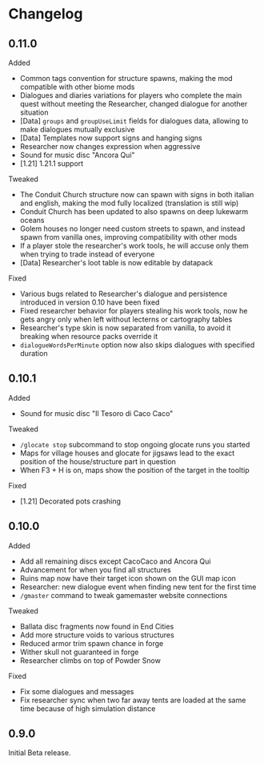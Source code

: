 # Changelog

## 0.11.0

Added
- Common tags convention for structure spawns, making the mod compatible with other biome mods
- Dialogues and diaries variations for players who complete the main quest without meeting the Researcher, changed dialogue for another situation
- [Data] `groups` and `groupUseLimit` fields for dialogues data, allowing to make dialogues mutually exclusive
- [Data] Templates now support signs and hanging signs
- Researcher now changes expression when aggressive
- Sound for music disc "Ancora Qui"
- [1.21] 1.21.1 support

Tweaked
- The Conduit Church structure now can spawn with signs in both italian and english, making the mod fully localized (translation is still wip)
- Conduit Church has been updated to also spawns on deep lukewarm oceans
- Golem houses no longer need custom streets to spawn, and instead spawn from vanilla ones, improving compatibility with other mods
- If a player stole the researcher's work tools, he will accuse only them when trying to trade instead of everyone
- [Data] Researcher's loot table is now editable by datapack

Fixed
- Various bugs related to Researcher's dialogue and persistence introduced in version 0.10 have been fixed
- Fixed researcher behavior for players stealing his work tools, now he gets angry only when left without lecterns or cartography tables
- Researcher's type skin is now separated from vanilla, to avoid it breaking when resource packs override it
- `dialogueWordsPerMinute` option now also skips dialogues with specified duration

## 0.10.1

Added
- Sound for music disc "Il Tesoro di Caco Caco"

Tweaked
- `/glocate stop` subcommand to stop ongoing glocate runs you started
- Maps for village houses and glocate for jigsaws lead to the exact
    position of the house/structure part in question
- When F3 + H is on, maps show the position of the target in the tooltip

Fixed
- [1.21] Decorated pots crashing

## 0.10.0

Added
- Add all remaining discs except CacoCaco and Ancora Qui
- Advancement for when you find all structures
- Ruins map now have their target icon shown on the GUI map icon
- Researcher: new dialogue event when finding new tent for the first time
- `/gmaster` command to tweak gamemaster website connections

Tweaked
- Ballata disc fragments now found in End Cities
- Add more structure voids to various structures
- Reduced armor trim spawn chance in forge
- Wither skull not guaranteed in forge
- Researcher climbs on top of Powder Snow

Fixed
- Fix some dialogues and messages
- Fix researcher sync when two far away tents are loaded at the same time because of high simulation distance

## 0.9.0

Initial Beta release.
